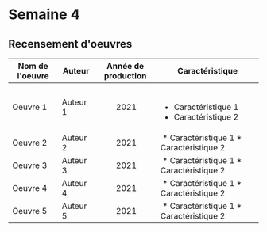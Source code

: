 # Semaine 4
## Recensement d'oeuvres

Nom de l'oeuvre | Auteur | Année de production | Caractéristique
--| -- | :--: | --
Oeuvre 1 | Auteur 1 | 2021 | <ul><li> Caractéristique 1 </li><li> Caractéristique 2</li></ul>
Oeuvre 2 | Auteur 2 | 2021 | * Caractéristique 1 * Caractéristique 2
Oeuvre 3 | Auteur 3 | 2021 | * Caractéristique 1 * Caractéristique 2
Oeuvre 4 | Auteur 4 | 2021 | * Caractéristique 1 * Caractéristique 2
Oeuvre 5 | Auteur 5 | 2021 | * Caractéristique 1 * Caractéristique 2


